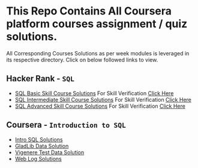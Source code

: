 # This Repo Contains All Coursera platform courses assignment / quiz solutions.
All Corresponding Courses Solutions as per week modules is leveraged in its respective directory. Click on below followed links to view.

## Hacker Rank - `SQL`
- [SQL Basic Skill Course Solutions](https://github.com/Surya-827/Coursera_Solutions/tree/master/HackerRank-SQL-Basic-Skill-Certificate) For Skill Verification [Click Here](https://www.hackerrank.com/skills-verification/sql_basic)
- [SQL Intermediate Skill Course Solutions](https://github.com/Surya-827/Coursera_Solutions/tree/master/HackerRank-SQL-Intermediate-Skill-Certificate) For Skill Verification [Click Here](https://www.hackerrank.com/skills-verification/sql_intermediate)
- [SQL Advanced Skill Course Solutions](https://github.com/Surya-827/Coursera_Solutions/tree/master/HackerRank-SQL-Basic-Skill-Certificate) For Skill Verification [Click Here](https://www.hackerrank.com/skills-verification/sql_advanced)

## Coursera - `Introduction to SQL`
- [Intro SQL Solutions](https://github.com/Surya-827/Coursera_Solutions/tree/master/Coursera-Introduction-to-SQL-assignment-master)
- [GladLib Data Solution](https://github.com/Surya-827/Coursera_Solutions/tree/master/GladLibData)
- [Vigenere Test Data Solution](https://github.com/Surya-827/Coursera_Solutions/tree/master/VigenereTestData)
- [Web Log Solutions](https://github.com/Surya-827/Coursera_Solutions/tree/master/weblog)
